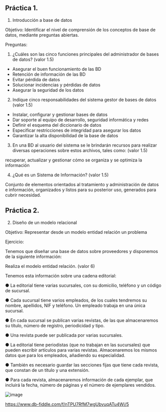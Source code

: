 ## Práctica 1.

1. Introducción a base de datos

Objetivo: Identificar el nivel de comprensión de los conceptos de base de datos,
mediante preguntas abiertas.
 
Preguntas:

1. ¿Cuáles son las cinco funciones principales del administrador de bases de datos?
(valor 1.5)

* Asegurar el buen funcionamiento de las BD
* Retención de información de las BD
* Evitar pérdida de datos
* Solucionar incidencias y pérdidas de datos
* Asegurar la seguridad de los datos

2. Indíque cinco responsabilidades del sistema gestor de bases de datos (valor 1.5)

* Instalar, configurar y gestionar bases de datos
* Dar soporte al equipo de desarrollo, seguridad informática y redes
* Definir el esquema del diccionario de datos
* Especificar restricciones de integridad para asegurar los datos
* Garantizar la alta disponibilidad de la base de datos

3. En una BD al usuario del sistema se le brindarán recursos para realizar diversas
operaciones sobre estos archivos, tales como: (valor 1.5)

recuperar, actualizar y gestionar cómo se organiza y se optimiza la información


4. ¿Qué es un Sistema de Información? (valor 1.5)


Conjunto de elementos orientados al tratamiento y administración de datos e información, organizados y listos para su posterior uso, generados para cubrir necesidad.

## Práctica 2.

2. Diseño de un modelo relacional

Objetivo: Representar desde un modelo entidad relación un problema


Ejercicio:

Tenemos que diseñar una base de datos sobre proveedores y disponemos de la siguiente
información:

Realiza el modelo entidad relación. (valor 6)

Tenemos esta información sobre una cadena editorial:

● La editorial tiene varias sucursales, con su domicilio, teléfono y un código de
sucursal.

● Cada sucursal tiene varios empleados, de los cuales tendremos su nombre,
apellidos, NIF y teléfono. Un empleado trabaja en una única sucursal.

● En cada sucursal se publican varias revistas, de las que almacenaremos su título,
número de registro, periodicidad y tipo.

● Una revista puede ser publicada por varias sucursales.

● La editorial tiene periodistas (que no trabajan en las sucursales) que pueden
escribir artículos para varias revistas. Almacenaremos los mismos datos que para
los empleados, añadiendo su especialidad.

● También es necesario guardar las secciones fijas que tiene cada revista, que
constan de un título y una extensión.

● Para cada revista, almacenaremos información de cada ejemplar, que incluirá la
fecha, número de páginas y el número de ejemplares vendidos.




![image](https://user-images.githubusercontent.com/103066682/169565397-eba76e2c-b2ce-4df0-82aa-2d78aa7e43a3.png)






https://www.db-fiddle.com/f/nTPU7RfM7wgUbvuqATu4Wi/5
